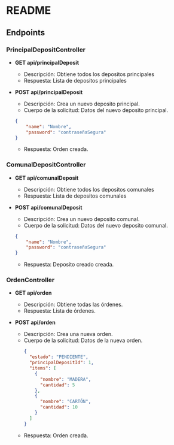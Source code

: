 # README

## Endpoints


### PrincipalDepositController

- **GET api/principalDeposit**
   - Descripción: Obtiene todos los depositos principales
   - Respuesta: Lista de depositos principales

- **POST api/principalDeposit**
     - Descripción: Crea un nuevo deposito principal.
     - Cuerpo de la solicitud: Datos del nuevo deposito principal.
    ```json
    {
        "name": "Nombre",
        "password": "contraseñaSegura"
    }
    ```
    - Respuesta: Orden creada.

### ComunalDepositController

- **GET api/comunalDeposit**
    - Descripción: Obtiene todos los depositos comunales
    - Respuesta: Lista de depositos comunales

- **POST api/comunalDeposit**
    - Descripción: Crea un nuevo deposito comunal.
     - Cuerpo de la solicitud: Datos del nuevo deposito comunal.
    ```json
    {
        "name": "Nombre",
        "password": "contraseñaSegura"
    }
    ```
    - Respuesta: Deposito creado creada.


### OrdenController

- **GET api/orden**
    - Descripción: Obtiene todas las órdenes.
    - Respuesta: Lista de órdenes.

- **POST api/orden**
    - Descripción: Crea una nueva orden.
     - Cuerpo de la solicitud: Datos de la nueva orden.
        ```json
        {
          "estado": "PENDIENTE",
          "principalDepositId": 1,
          "items": [
            {
              "nombre": "MADERA",
              "cantidad": 5
            },
            {
              "nombre": "CARTÓN",
              "cantidad": 10
            }
          ]
        }
        ```
    - Respuesta: Orden creada.



